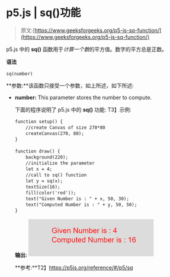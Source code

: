 # p5.js | sq()功能

> 原文:[https://www.geeksforgeeks.org/p5-js-sq-function/](https://www.geeksforgeeks.org/p5-js-sq-function/)

p5.js 中的 **sq()** 函数用于*计算一个数*的平方值。数字的平方总是正数。

**语法**

```
sq(number)

```

**参数:**该函数只接受一个参数，如上所述，如下所述:

*   **number:** This parameter stores the number to compute.

    下面的程序说明了 p5.js 中的 **sq()** 功能:
    T3】示例:

    ```
    function setup() {
        //create Canvas of size 270*80  
        createCanvas(270, 80);
    }

    function draw() {
        background(220);
        //initialize the parameter  
        let x = 4;
        //call to sq() function
        let y = sq(x);
        textSize(16);
        fill(color('red'));
        text("Given Number is : " + x, 50, 30);
        text("Computed Number is : " + y, 50, 50);
    }
    ```

    **输出:**
    ![](img/e6b0a6ed84819df88e8fd6afafad4c67.png)

    **参考:**T2】https://p5js.org/reference/#/p5/sq